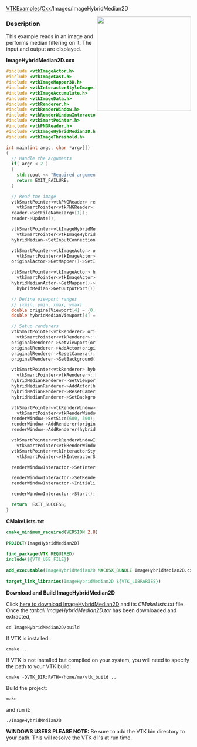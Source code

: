 [VTKExamples](/index/)/[Cxx](/Cxx)/Images/ImageHybridMedian2D

<img align="right" src="https://github.com/lorensen/VTKExamples/blob/gh-pages/Testing/Baseline/Images/TestImageHybridMedian2D.png?raw=true" width="256" />

### Description
This example reads in an image and performs median filtering on it. The input and output are displayed.

**ImageHybridMedian2D.cxx**
```c++
#include <vtkImageActor.h>
#include <vtkImageCast.h>
#include <vtkImageMapper3D.h>
#include <vtkInteractorStyleImage.h>
#include <vtkImageAccumulate.h>
#include <vtkImageData.h>
#include <vtkRenderer.h>
#include <vtkRenderWindow.h>
#include <vtkRenderWindowInteractor.h>
#include <vtkSmartPointer.h>
#include <vtkPNGReader.h>
#include <vtkImageHybridMedian2D.h>
#include <vtkImageThreshold.h>

int main(int argc, char *argv[])
{
  // Handle the arguments
  if( argc < 2 )
  {
    std::cout << "Required arguments: filename.png" << std::endl;
    return EXIT_FAILURE;
  }

  // Read the image
  vtkSmartPointer<vtkPNGReader> reader =
    vtkSmartPointer<vtkPNGReader>::New();
  reader->SetFileName(argv[1]);
  reader->Update();

  vtkSmartPointer<vtkImageHybridMedian2D> hybridMedian =
    vtkSmartPointer<vtkImageHybridMedian2D>::New();
  hybridMedian->SetInputConnection(reader->GetOutputPort());

  vtkSmartPointer<vtkImageActor> originalActor =
    vtkSmartPointer<vtkImageActor>::New();
  originalActor->GetMapper()->SetInputConnection(reader->GetOutputPort());

  vtkSmartPointer<vtkImageActor> hybridMedianActor =
    vtkSmartPointer<vtkImageActor>::New();
  hybridMedianActor->GetMapper()->SetInputConnection(
    hybridMedian->GetOutputPort());

  // Define viewport ranges
  // (xmin, ymin, xmax, ymax)
  double originalViewport[4] = {0.0, 0.0, 0.5, 1.0};
  double hybridMedianViewport[4] = {0.5, 0.0, 1.0, 1.0};

  // Setup renderers
  vtkSmartPointer<vtkRenderer> originalRenderer =
    vtkSmartPointer<vtkRenderer>::New();
  originalRenderer->SetViewport(originalViewport);
  originalRenderer->AddActor(originalActor);
  originalRenderer->ResetCamera();
  originalRenderer->SetBackground(.4, .5, .6);

  vtkSmartPointer<vtkRenderer> hybridMedianRenderer =
    vtkSmartPointer<vtkRenderer>::New();
  hybridMedianRenderer->SetViewport(hybridMedianViewport);
  hybridMedianRenderer->AddActor(hybridMedianActor);
  hybridMedianRenderer->ResetCamera();
  hybridMedianRenderer->SetBackground(.4, .5, .7);

  vtkSmartPointer<vtkRenderWindow> renderWindow =
    vtkSmartPointer<vtkRenderWindow>::New();
  renderWindow->SetSize(600, 300);
  renderWindow->AddRenderer(originalRenderer);
  renderWindow->AddRenderer(hybridMedianRenderer);

  vtkSmartPointer<vtkRenderWindowInteractor> renderWindowInteractor =
    vtkSmartPointer<vtkRenderWindowInteractor>::New();
  vtkSmartPointer<vtkInteractorStyleImage> style =
    vtkSmartPointer<vtkInteractorStyleImage>::New();

  renderWindowInteractor->SetInteractorStyle(style);

  renderWindowInteractor->SetRenderWindow(renderWindow);
  renderWindowInteractor->Initialize();

  renderWindowInteractor->Start();

  return  EXIT_SUCCESS;
}
```
**CMakeLists.txt**
```cmake
cmake_minimum_required(VERSION 2.8)
 
PROJECT(ImageHybridMedian2D)
 
find_package(VTK REQUIRED)
include(${VTK_USE_FILE})
 
add_executable(ImageHybridMedian2D MACOSX_BUNDLE ImageHybridMedian2D.cxx)
 
target_link_libraries(ImageHybridMedian2D ${VTK_LIBRARIES})
```

**Download and Build ImageHybridMedian2D**

Click [here to download ImageHybridMedian2D](https://github.com/lorensen/VTKWikiExamplesTarballs/raw/master/ImageHybridMedian2D.tar) and its *CMakeLists.txt* file.
Once the *tarball ImageHybridMedian2D.tar* has been downloaded and extracted,
```
cd ImageHybridMedian2D/build 
```
If VTK is installed:
```
cmake ..
```
If VTK is not installed but compiled on your system, you will need to specify the path to your VTK build:
```
cmake -DVTK_DIR:PATH=/home/me/vtk_build ..
```
Build the project:
```
make
```
and run it:
```
./ImageHybridMedian2D
```
**WINDOWS USERS PLEASE NOTE:** Be sure to add the VTK bin directory to your path. This will resolve the VTK dll's at run time.

